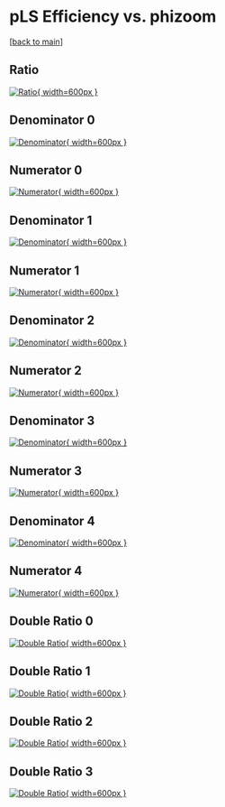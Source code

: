 # pLS Efficiency vs. phizoom

[[back to main](./)]



## Ratio

[![Ratio](../mtv/var/pLS_base_321_1_eff_phizoom.png){ width=600px }](../mtv/var/pLS_base_321_1_eff_phizoom.pdf)

## Denominator 0

[![Denominator](../mtv/den/pLS_base_321_1_eff_phizoom_den0.png){ width=600px }](../mtv/den/pLS_base_321_1_eff_phizoom_den0.pdf)

## Numerator 0

[![Numerator](../mtv/num/pLS_base_321_1_eff_phizoom_num0.png){ width=600px }](../mtv/num/pLS_base_321_1_eff_phizoom_num0.pdf)

## Denominator 1

[![Denominator](../mtv/den/pLS_base_321_1_eff_phizoom_den1.png){ width=600px }](../mtv/den/pLS_base_321_1_eff_phizoom_den1.pdf)

## Numerator 1

[![Numerator](../mtv/num/pLS_base_321_1_eff_phizoom_num1.png){ width=600px }](../mtv/num/pLS_base_321_1_eff_phizoom_num1.pdf)

## Denominator 2

[![Denominator](../mtv/den/pLS_base_321_1_eff_phizoom_den2.png){ width=600px }](../mtv/den/pLS_base_321_1_eff_phizoom_den2.pdf)

## Numerator 2

[![Numerator](../mtv/num/pLS_base_321_1_eff_phizoom_num2.png){ width=600px }](../mtv/num/pLS_base_321_1_eff_phizoom_num2.pdf)

## Denominator 3

[![Denominator](../mtv/den/pLS_base_321_1_eff_phizoom_den3.png){ width=600px }](../mtv/den/pLS_base_321_1_eff_phizoom_den3.pdf)

## Numerator 3

[![Numerator](../mtv/num/pLS_base_321_1_eff_phizoom_num3.png){ width=600px }](../mtv/num/pLS_base_321_1_eff_phizoom_num3.pdf)

## Denominator 4

[![Denominator](../mtv/den/pLS_base_321_1_eff_phizoom_den4.png){ width=600px }](../mtv/den/pLS_base_321_1_eff_phizoom_den4.pdf)

## Numerator 4

[![Numerator](../mtv/num/pLS_base_321_1_eff_phizoom_num4.png){ width=600px }](../mtv/num/pLS_base_321_1_eff_phizoom_num4.pdf)

## Double Ratio 0

[![Double Ratio](../mtv/ratio/pLS_base_321_1_eff_phizoom_ratio0.png){ width=600px }](../mtv/ratio/pLS_base_321_1_eff_phizoom_ratio0.pdf)

## Double Ratio 1

[![Double Ratio](../mtv/ratio/pLS_base_321_1_eff_phizoom_ratio1.png){ width=600px }](../mtv/ratio/pLS_base_321_1_eff_phizoom_ratio1.pdf)

## Double Ratio 2

[![Double Ratio](../mtv/ratio/pLS_base_321_1_eff_phizoom_ratio2.png){ width=600px }](../mtv/ratio/pLS_base_321_1_eff_phizoom_ratio2.pdf)

## Double Ratio 3

[![Double Ratio](../mtv/ratio/pLS_base_321_1_eff_phizoom_ratio3.png){ width=600px }](../mtv/ratio/pLS_base_321_1_eff_phizoom_ratio3.pdf)

